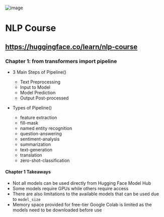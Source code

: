 ![image](https://github.com/user-attachments/assets/19266367-4074-4104-a293-eaec6bdf7c24)
# NLP Course
## https://huggingface.co/learn/nlp-course

### Chapter 1: from transformers import pipeline
- 3 Main Steps of Pipeline()
  - Text Preprocessing
  - Input to Model
  - Model Prediction
  - Output Post-processed
 
- Types of Pipeline()
  - feature extraction
  - fill-mask
  - named entity recognition
  - question-answering
  - sentiment-analysis
  - summarization
  - text-generation
  - translation
  - zero-shot-classification

 #### Chapter 1 Takeaways
 - Not all models can be used directly from Hugging Face Model Hub
 - Some models require GPUs while others require access
 - There are also limitations to the available models that can be used due to `model_size`
 - Memory space provided for free-tier Google Colab is limited as the models need to be downloaded before use
